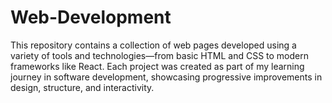 # Web-Development
This repository contains a collection of web pages developed using a variety of tools and technologies—from basic HTML and CSS to modern frameworks like React. Each project was created as part of my learning journey in software development, showcasing progressive improvements in design, structure, and interactivity. 
